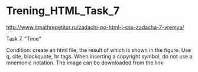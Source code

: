 # Trening_HTML_Task_7
http://www.itmathrepetitor.ru/zadachi-po-html-i-css-zadacha-7-vremya/

Task 7. "Time"

Condition: create an html file, the result of which is shown in the figure.
Use q, cite, blockquote, hr tags.
When inserting a copyright symbol, do not use a mnemonic notation.
The image can be downloaded from the link
